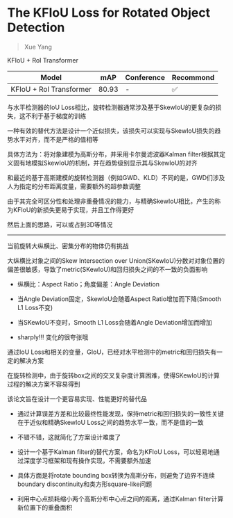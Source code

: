 # The KFIoU Loss for Rotated Object Detection

> Xue Yang

KFIoU + RoI Transformer

|Model|mAP|Conference|Recommond|
|--|--|--|--|
|KFIoU + RoI Transformer|80.93|-|:white_check_mark:|

与水平检测器的IoU Loss相比，旋转检测器通常涉及基于SkewIoU的更复杂的损失，这不利于基于梯度的训练

一种有效的替代方法是设计一个近似损失，该损失可以实现与SkewIoU损失的趋势水平对齐，而不是严格的值相等

具体方法为：将对象建模为高斯分布，并采用卡尔曼滤波器Kalman filter根据其定义固有地模拟SkewIoU的机制，并在趋势级别显示其与SkewIoU的对齐

和最近的基于高斯建模的旋转检测器（例如GWD、KLD）不同的是，GWD们涉及人为指定的分布距离度量，需要额外的超参数调整

由于其完全可区分性和处理非重叠情况的能力，与精确SkewIoU相比，产生的称为KFIoU的新损失更易于实现，并且工作得更好

然后上面的思路，可以或占到3D等情况

-----------

当前旋转大纵横比、密集分布的物体仍有挑战

大纵横比对象之间的Skew Intersection over Union(SKewIoU)分数对对象位置的偏差很敏感，导致了metric(SKewIoU)和回归损失之间的不一致的负面影响

- 纵横比：Aspect Ratio；角度偏差：Angle Deviation

- 当Angle Deviation固定，SkewIoU会随着Aspect Ratio增加而下降(Smooth L1 Loss不变)

- 当SKewIoU不变时，Smooth L1 Loss会随着Angle Deviation增加而增加

- sharply!!! 变化的很夸张哦

通过IoU Loss和相关的变量，GIoU，已经对水平检测中的metric和回归损失有一定的解决方案

在旋转检测中，由于旋转box之间的交叉复杂度计算困难，使得SKewIoU的计算过程的解决方案不容易得到

该论文旨在设计一个更容易实现、性能更好的替代品

- 通过计算误差方差和比较最终性能发现，保持metric和回归损失的一致性关键在于近似和精确SkewIoU Loss之间的趋势水平一致，而不是值的一致

- 不错不错，这就简化了方案设计难度了

- 设计一个基于Kalman filter的替代方案，命名为KFIoU Loss，可以轻易地通过深度学习框架和现有操作实现，不需要额外加速

- 具体方面是将rotate bounding box转换为高斯分布，则避免了边界不连续boundary discontinuity和类方形square-like问题

- 利用中心点损耗缩小两个高斯分布中心点之间的距离，通过Kalman filter计算新位置下的重叠面积
